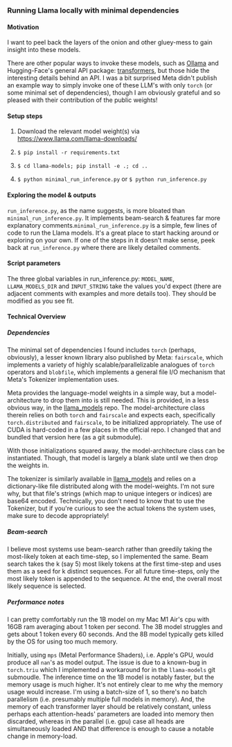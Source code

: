 ### Running Llama locally with minimal dependencies

#### Motivation

I want to peel back the layers of the onion and other gluey-mess to gain insight into these models. 

There are other popular ways to invoke these models, such as [Ollama](https://ollama.com/) and Hugging-Face's general API package: [transformers](https://pypi.org/project/transformers/), but those hide the interesting details behind an API. 
I was a bit surprised Meta didn't publish an example way to simply invoke one of these LLM's with only `torch` (or some minimal set of dependencies), though I am obviously grateful and so pleased with their contribution of the public weights! 

#### Setup steps

1. Download the relevant model weight(s) via https://www.llama.com/llama-downloads/

2. `$ pip install -r requirements.txt`

3. `$ cd llama-models; pip install -e .; cd ..`

4. `$ python minimal_run_inference.py` or `$ python run_inference.py`

#### Exploring the model & outputs

`run_inference.py`, as the name suggests, is more bloated than `minimal_run_inference.py`. It implements beam-search & features far more explanatory comments.`minimal_run_inference.py` is a simple, few lines of code to run the Llama models. It's a great place to start hacking around or exploring on your own. If one of the steps in it doesn't make sense, peek back at `run_inference.py` where there are likely detailed comments.

#### Script parameters

The three global variables in run_inference.py: `MODEL_NAME`, `LLAMA_MODELS_DIR` and `INPUT_STRING` take the values you'd expect (there are adjacent comments with examples and more details too). They should be modified as you see fit.

#### Technical Overview 

##### Dependencies

The minimal set of dependencies I found includes `torch` (perhaps, obviously), a lesser known library also published by Meta: `fairscale`, which implements a variety of highly scalable/parallelizable analogues of `torch` operators and `blobfile`, which implements a general file I/O mechanism that Meta's Tokenizer implementation uses.

Meta provides the language-model weights in a simple way, but a model-architecture to drop them into is still needed. This is provided, in a less obvious way, in the [llama_models](https://github.com/meta-llama/llama-models) repo. The model-architecture class therein relies on both `torch` and `fairscale` and expects each, specifically `torch.distributed` and `fairscale`, to be initialized appropriately. The use of CUDA is hard-coded in a few places in the official repo. I changed that and bundled that version here (as a git submodule).

With those initializations squared away, the model-architecture class can be instantiated. Though, that model is largely a blank slate until we then drop the weights in.

The tokenizer is similarly available in [llama_models](https://github.com/meta-llama/llama-models) and relies on a dictionary-like file distributed along with the model-weights. I'm not sure why, but that file's strings (which map to unique integers or indices) are base64 encoded. Technically, you don't need to know that to use the Tokenizer, but if you're curious to see the actual tokens the system uses, make sure to decode appropriately!

##### Beam-search

I believe most systems use beam-search rather than greedily taking the most-likely token at each time-step, so I implemented the same. Beam search takes the k (say 5) most likely
tokens at the first time-step and uses them as a seed for k distinct sequences. For all future time-steps, only the most likely token is appended to the sequence. At the end, the overall most likely sequence is selected.

##### Performance notes

I can pretty comfortably run the 1B model on my Mac M1 Air's cpu with 16GB ram averaging about 1 token per second. The 3B model struggles and gets about 1 token every 60 seconds. And the 8B model typically gets killed by the OS for using too much memory. 

Initially, using `mps` (Metal Performance Shaders), i.e. Apple's GPU, would produce all `nan`'s as model output. The issue is due to a known-bug in `torch.triu` which I implemented a workaround for in the `llama-models` git submoudle. The inference time on the 1B model is notably faster, but the memory usage is much higher. It's not entirely clear to me why the memory usage would increase. I'm using a batch-size of 1, so there's no batch parallelism (i.e. presumably multiple full models in memory). And, the memory of each transformer layer should be relatively constant, unless perhaps each attention-heads' parameters are loaded into memory then discarded, whereas in the parallel (i.e. gpu) case all heads are simultaneously loaded AND that difference is enough to cause a notable change in memory-load.





